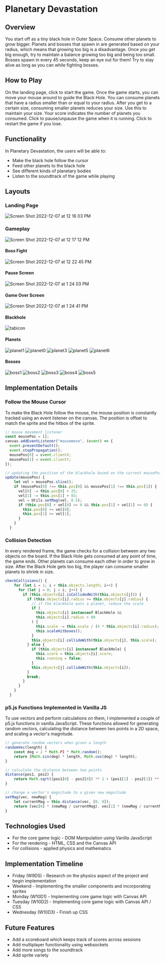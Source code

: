 # Planetary Devastation

## Overview

You start off as a tiny black hole in Outer Space. Consume other planets to grow bigger. Planets and bosses that spawn in are generated based on your radius, which means that growing too big is a disadvantage. Once you get big enough, try to maintain a balance growing too big and being too small. Bosses spawn in every 45 seconds, keep an eye out for them! Try to stay alive as long as you can while fighting bosses.

## How to Play
On the landing page, click to start the game. Once the game starts, you can move your mouse around to guide the Black Hole. You can consume planets that have a radius smaller than or equal to your radius. After you get to a certain size, consuming smaller planets reduces your size. Use this to maintain your size. Your score indicates the number of planets you consumed. Click to pause/unpause the game when it is running. Click to restart the game if you lose.

## Functionality

In Planetary Devastation, the users will be able to:

- Make the black hole follow the cursor
- Feed other planets to the black hole
- See different kinds of planetary bodies
- Listen to the soundtrack of the game while playing

## Layouts

### Landing Page

![Screen Shot 2022-12-07 at 12 16 03 PM](https://user-images.githubusercontent.com/65653163/206299128-a7f78163-d547-40ce-93df-d7d1119b021c.png)

### Gameplay

![Screen Shot 2022-12-07 at 12 17 12 PM](https://user-images.githubusercontent.com/65653163/206299179-f4147948-4f75-40f1-b6fc-4d116d89ebd7.png)

#### Boss Fight
![Screen Shot 2022-12-07 at 12 22 45 PM](https://user-images.githubusercontent.com/65653163/206299233-f6abe6d4-cfd3-49ca-92a7-14baa0167c7d.png)

#### Pause Screen
![Screen Shot 2022-12-07 at 1 24 03 PM](https://user-images.githubusercontent.com/65653163/206299405-65b743f6-3f53-4539-b6e2-501a43c15a7b.png)

#### Game Over Screen
![Screen Shot 2022-12-07 at 1 24 41 PM](https://user-images.githubusercontent.com/65653163/206299523-0988d1ae-1709-4b36-99e9-cb7f55d858d2.png)

#### Blackhole
![tabicon](https://user-images.githubusercontent.com/65653163/206314917-185f369c-c233-46fa-abb4-f0362d576585.png)

#### Planets
![planet1](https://user-images.githubusercontent.com/65653163/206314934-0e1c3d27-a1d7-454c-b8e5-35346b130447.png)
![planet0](https://user-images.githubusercontent.com/65653163/206314939-eafb2191-4b81-48ee-85ab-dedd12f2bfd4.png)
![planet3](https://user-images.githubusercontent.com/65653163/206314956-c7cd482f-c9ee-4c46-b6ee-f8ce9ce41ddd.png)
![planet5](https://user-images.githubusercontent.com/65653163/206314964-c53bfde7-2cb9-40b6-82b4-52e3471fcb85.png)
![planet6](https://user-images.githubusercontent.com/65653163/206314969-9a7d8b7d-4e17-458f-a14b-8f8e6126d373.png)

#### Bosses
![boss1](https://user-images.githubusercontent.com/65653163/206315045-32def41c-ec8d-4a20-a021-8e49384165f2.png)
![boss2](https://user-images.githubusercontent.com/65653163/206315063-4e2e391a-1d21-410c-9e5d-279b2ce0ab81.png)
![boss3](https://user-images.githubusercontent.com/65653163/206315068-11a595e8-01df-4ab5-b025-4d7380453461.png)
![boss4](https://user-images.githubusercontent.com/65653163/206315088-14012c2a-b665-4153-942f-4d7735358f76.png)
![boss5](https://user-images.githubusercontent.com/65653163/206315094-6e2adfd5-2adb-4acc-8739-a9a38e455ad2.png)

## Implementation Details

### Follow the Mouse Cursor
To make the Black Hole follow the mouse, the mouse position is constantly tracked using an event listener on the canvas. The position is offset to match the sprite and the hitbox of the sprite.
```javascript
// mouse movement listener
const mousePos = [];
canvas.addEventListener("mousemove", (event) => {
  event.preventDefault();
  event.stopPropagation();
  mousePos[0] = event.clientX;
  mousePos[1] = event.clientY;
});

// updating the position of the blackhole based on the current mousePos
update(mousePos) {
    let vel = mousePos.slice();
    if (mousePos[0] !== this.pos[0] && mousePos[1] !== this.pos[1]) {
      vel[0] -= this.pos[0] + 25;
      vel[1] -= this.pos[1] + 83;
      vel = Utils.setMag(vel, 0.5);
      if (this.pos[0] + vel[0] >= 0 && this.pos[1] + vel[1] >= 0) {
        this.pos[0] += vel[0];
        this.pos[1] += vel[1];
      }
    }
  }
```

### Collision Detection
In every rendered frame, the game checks for a collision between any two objects on the board. If the Black Hole gets consumed at any point of time, the game ends. Other planets can consume each other in order to grow in size. After the Black Hole gets too big, the player can consume smaller planets to shrink in size.
```javascript
checkCollisions() {
    for (let i = 1; i < this.objects.length; i++) {
      for (let j = 0; j < i; j++) {
        if (this.objects[i].isCollidedWith(this.objects[j])) {
          if (this.objects[i].radius >= this.objects[j].radius) {
            // if the blackhole eats a planet, reduce the scale
            if (
              this.objects[i] instanceof BlackHole &&
              this.objects[i].radius > 80
            ) {
              this.scale -= this.scale / (4 * this.objects[i].radius);
              this.scaleHitboxes();
            }
            this.objects[i].collideWith(this.objects[j], this.scale);
          } else {
            if (this.objects[i] instanceof BlackHole) {
              this.score = this.objects[i].score;
              this.running = false;
            }
            this.objects[j].collideWith(this.objects[i]);
          }
          break;
        }
      }
    }
  }
```

### p5.js Functions Implemented in Vanilla JS
To use vectors and perform calculations on them, I implemented a couple of p5.js functions in vanilla JavaScript. These functions allowed for generating random vectors, calculating the distance between two points in a 2D space, and scaling a vector's magnitude.
```javascript
// generate random vectors when given a length
randomVec(length) {
    const deg = 2 * Math.PI * Math.random();
    return [Math.sin(deg) * length, Math.cos(deg) * length];
}

// calculate the distance between two points
distance(pos1, pos2) {
    return Math.sqrt((pos1[0] - pos2[0]) ** 2 + (pos1[1] - pos2[1]) ** 2);
}

// change a vector's magnitude to a given new magnitude
setMag(vec, newMag) {
    let currentMag = this.distance(vec, [0, 0]);
    return [vec[0] * (newMag / currentMag), vec[1] * (newMag / currentMag)];
}
```

## Technologies Used

- For the core game logic - DOM Manipulation using Vanilla JavaScript
- For the rendering - HTML, CSS and the Canvas API
- For collisions - applied physics and mathematics

## Implementation Timeline

- Friday (W9D5) - Research on the physics aspect of the project and begin implementation
- Weekend - Implementing the smaller components and incorporating sprites
- Monday (W10D1) - Implementing core game logic with Canvas API
- Tuesday (W10D2) - Implementing core game logic with Canvas API / CSS
- Wednesday (W10D3) - Finish up CSS

## Future Features

- Add a scoreboard which keeps track of scores across sessions
- Add multiplayer functionality using websockets
- Add more songs to the soundtrack
- Add sprite variety
